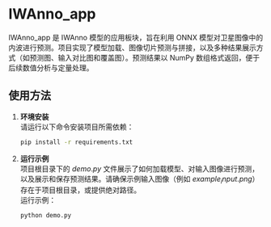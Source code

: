 # IWAnno_app

IWAnno_app 是 IWAnno 模型的应用板块，旨在利用 ONNX 模型对卫星图像中的内波进行预测。项目实现了模型加载、图像切片预测与拼接，以及多种结果展示方式（如预测图、输入对比图和覆盖图）。预测结果以 NumPy 数组格式返回，便于后续数值分析与定量处理。

## 使用方法

1. **环境安装**  
   请运行以下命令安装项目所需依赖：
   
   ```bash
   pip install -r requirements.txt
   ```

2. **运行示例**  
   项目根目录下的 $demo.py$ 文件展示了如何加载模型、对输入图像进行预测，以及展示和保存预测结果。请确保示例输入图像（例如 $example_input.png$）存在于项目根目录，或提供绝对路径。  
   运行示例：
   
   ```python
   python demo.py
   ```